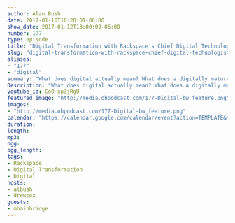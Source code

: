 ```yaml
---
author: Alan Bush
date: 2017-01-10T10:28:01-06:00
show_date: 2017-01-12T13:00:00-06:00
number: 177
type: episode
title: "Digital Transformation with Rackspace's Chief Digital Technologist Mike Bainbridge"
slug: "digital-transformation-with-rackspace-chief-digital-technologist-mike-bainbridge"
aliases:
- "177"
- "digital"
summary: "What does digital actually mean? What does a digitally mature business look like? What is the point of all this, why is it so important? Our Chief Digital Technologist Mike Bainbridge spends a lot of time thinking about these important questions. He'll join us on Office Hours this week to discuss Digital Transformation, and how the cloud plays such an important role in digital transformation."
Description: "What does digital actually mean? What does a digitally mature business look like? What is the point of all this, why is it so important? Our Chief Digital Technologist Mike Bainbridge spends a lot of time thinking about these important questions. He'll join us on Office Hours this week to discuss Digital Transformation, and how the cloud plays such an important role in digital transformation."
youtube_id: CoO-xp3jRgU
featured_image: "http://media.ohpodcast.com/177-Digital-bw_feature.png"
images:
- "http://media.ohpodcast.com/177-Digital-bw_feature.png"
calendar: "https://calendar.google.com/calendar/event?action=TEMPLATE&tmeid=ZzVnbGdtNms3ZzJxZHBndmcwZnQ1bWdrcGsgZmxwOXFtZW9mYWYwNTM4anU1Y21sb3Vic29AZw&tmsrc=flp9qmeofaf0538ju5cmloubso%40group.calendar.google.com"
duration:
length:
mp3:
ogg:
ogg_length:
tags:
- Rackspace
- Digital Transformation
- Digital
hosts:
- albush
- drewcox
guests:
- mbainbridge
---
```


<!--more-->
